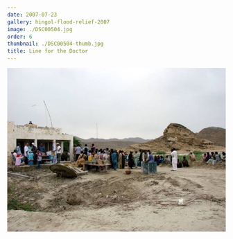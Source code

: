 ```yaml
---
date: 2007-07-23
gallery: hingol-flood-relief-2007
image: ./DSC00504.jpg
order: 6
thumbnail: ./DSC00504-thumb.jpg
title: Line for the Doctor
---
```


![Line for the Doctor](./DSC00504.jpg)